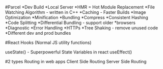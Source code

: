 #Parcel
*Dev Build
*Local Server
*HMR = Hot Module Replacement
*File Watching Algorithm - written in C++
*Caching - Faster Builds
*Image Optimization
*Minification
*Bundling
*Compress
*Consistent Hashing
*Code Splitting
*Differential Bundling - support older *browsers
*Diagnostic
*Error Handling
*HTTPs
*Tree Shaking - remove unused code
*Different dev and prod bundles




#React Hooks
(Normal JS utility functions)

useState() - Superpowerful State Variables in react
useEffect()


#2 types Routing in web apps
Client Side Routing
Server Side Routing